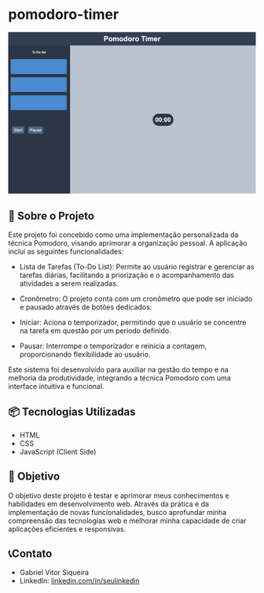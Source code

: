 # pomodoro-timer
![Print-do-projeto](./img/print.png)

## 🚀 Sobre o Projeto
Este projeto foi concebido como uma implementação personalizada da técnica Pomodoro, visando aprimorar a organização pessoal. A aplicação inclui as seguintes funcionalidades:

* Lista de Tarefas (To-Do List): Permite ao usuário registrar e gerenciar as tarefas diárias, facilitando a priorização e o acompanhamento das atividades a serem realizadas.

* Cronômetro: O projeto conta com um cronômetro que pode ser iniciado e pausado através de botões dedicados:

* Iniciar: Aciona o temporizador, permitindo que o usuário se concentre na tarefa em questão por um período definido.

* Pausar: Interrompe o temporizador e reinicia a contagem, proporcionando flexibilidade ao usuário.

Este sistema foi desenvolvido para auxiliar na gestão do tempo e na melhoria da produtividade, integrando a técnica Pomodoro com uma interface intuitiva e funcional.

## 📦 Tecnologias Utilizadas
* HTML
* CSS
* JavaScript (Client Side)

## 📌 Objetivo 
O objetivo deste projeto é testar e aprimorar meus conhecimentos e habilidades em desenvolvimento web. Através da prática e da implementação de novas funcionalidades, busco aprofundar minha compreensão das tecnologias web e melhorar minha capacidade de criar aplicações eficientes e responsivas.

## 📞Contato
* Gabriel Vitor Siqueira
* LinkedIn: [linkedin.com/in/seulinkedin](https://www.linkedin.com/in/gabriel-vitor-siqueira/)